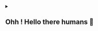 <div align="center">
<a href="https://github.com/offensive-vk/">
   <picture>
    <source media="(prefers-color-scheme: dark)" srcset="https://ssr-contributions-svg.vercel.app/_/offensive-vk?chart=3dbar&gap=0.6&scale=2&flatten=2&animation=wave&animation_duration=4&animation_delay=0.06&animation_amplitude=24&animation_frequency=0.1&animation_wave_center=0_3&format=svg&weeks=34&theme=native&dark=true">
    <source media="(prefers-color-scheme: light)" srcset="https://ssr-contributions-svg.vercel.app/_/offensive-vk?chart=3dbar&gap=0.6&scale=2&flatten=2&animation=wave&animation_duration=4&animation_delay=0.06&animation_amplitude=24&animation_frequency=0.1&animation_wave_center=0_3&format=svg&weeks=34&theme=native">
    <img alt="" src="[https://ssr-contributions-svg.vercel.app/_/offensive-vk?chart=3dbar&flatten=1&weeks=40&animation=wave&format=svg&gap=0.6&animation_frequency=0.2&animation_amplitude=20&theme=pink](https://ssr-contributions-svg.vercel.app/_/offensive-vk?chart=3dbar&gap=0.6&scale=2&flatten=2&animation=wave&animation_duration=4&animation_delay=0.06&animation_amplitude=24&animation_frequency=0.1&animation_wave_center=0_3&format=svg&weeks=34&theme=native)" >
  </picture>
</a>

</div>

<details>
   <summary><h2>Ohh ! Hello there humans 👋</h2></summary>

   <i>my short name : 11110100001000111111</i>

   <code>my full name : 01000100 01100001 01110111 01100111 00101100 00100000 01001001 00100000 01110111 01101111 01110010 01101011 00100000 01100110 01101111 01110010 00100000 01101101 01111001 00100000 01100010 01101111 01110011 01110011 00100000 01000000 01101111 01100110 01100110 01100101 01101110 01110011 01101001 01110110 01100101 00101101 01110110 01101011 00101110
   </code>
   
<details>
   <summary><b>What i did recently (logs)</b></summary>
<p>
  
<!--START_SECTION:activity-->
1. 🎉 Merged PR [#1](https://github.com/XAuthSystems/DefinitelyTyped/pull/1) in [XAuthSystems/DefinitelyTyped](https://github.com/XAuthSystems/DefinitelyTyped)
2. 🎉 Merged PR [#4](https://github.com/XAuthSystems/cpython/pull/4) in [XAuthSystems/cpython](https://github.com/XAuthSystems/cpython)
3. 🎉 Merged PR [#4](https://github.com/XAuthSystems/TypeScript/pull/4) in [XAuthSystems/TypeScript](https://github.com/XAuthSystems/TypeScript)
4. 🎉 Merged PR [#2](https://github.com/XAuthSystems/AFFiNE/pull/2) in [XAuthSystems/AFFiNE](https://github.com/XAuthSystems/AFFiNE)
5. 🎉 Merged PR [#5](https://github.com/XAuthSystems/vscode/pull/5) in [XAuthSystems/vscode](https://github.com/XAuthSystems/vscode)
6. 🎉 Merged PR [#2](https://github.com/XAuthSystems/docker-cli/pull/2) in [XAuthSystems/docker-cli](https://github.com/XAuthSystems/docker-cli)
7. 🎉 Merged PR [#2](https://github.com/XAuthSystems/awesome/pull/2) in [XAuthSystems/awesome](https://github.com/XAuthSystems/awesome)
8. 🎉 Merged PR [#4](https://github.com/XAuthSystems/linux/pull/4) in [XAuthSystems/linux](https://github.com/XAuthSystems/linux)
9. 🎉 Merged PR [#6](https://github.com/npm-run-test/npm-run-test/pull/6) in [npm-run-test/npm-run-test](https://github.com/npm-run-test/npm-run-test)
10. ❌ Closed PR [#5](https://github.com/npm-run-test/npm-run-test/pull/5) in [npm-run-test/npm-run-test](https://github.com/npm-run-test/npm-run-test)
<!--END_SECTION:activity-->
  
</p>
</details>
</details>
